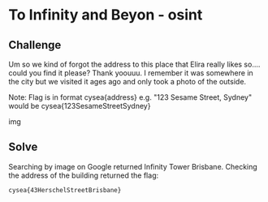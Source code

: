 # To Infinity and Beyon - osint

## Challenge

Um so we kind of forgot the address to this place that Elira really likes so.... could you find it please? Thank yoouuu. I remember it was somewhere in the city but we visited it ages ago and only took a photo of the outside.

Note: Flag is in format cysea{address} e.g. "123 Sesame Street, Sydney" would be cysea{123SesameStreetSydney}

img

## Solve

Searching by image on Google returned Infinity Tower Brisbane. Checking the address of the building returned the flag:

`cysea{43HerschelStreetBrisbane}`
